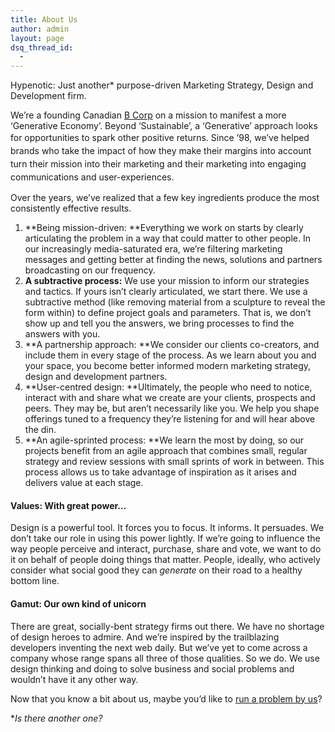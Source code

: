 ```yaml
---
title: About Us
author: admin
layout: page
dsq_thread_id:
  - 
---
```

Hypenotic: Just another* purpose-driven Marketing Strategy, Design and Development firm.

We&#8217;re a founding Canadian [B Corp][1] on a mission to manifest a more &#8216;Generative Economy&#8217;. Beyond &#8216;Sustainable&#8217;, a &#8216;Generative&#8217; approach looks for opportunities to spark other positive returns. <span style="font-size: 1em; line-height: 1.5em;">Since &#8217;98, we&#8217;ve helped brands who take the impact of how they make their margins into account turn their mission into their marketing and their marketing into engaging communications and user-experiences.</span>

Over the years, we&#8217;ve realized that a few key ingredients produce the most consistently effective results.

1.  **Being mission-driven: **Everything we work on starts by clearly articulating the problem in a way that could matter to other people. In our increasingly media-saturated era, we&#8217;re filtering marketing messages and getting better at finding the news, solutions and partners broadcasting on our frequency.
2.  **A subtractive process:** We use your mission to inform our strategies and tactics. If yours isn&#8217;t clearly articulated, we start there. We use a subtractive method (like removing material from a sculpture to reveal the form within) to define project goals and parameters. That is, we don&#8217;t show up and tell you the answers, we bring processes to find the answers with you.
3.  **A partnership approach: **We consider our clients co-creators, and include them in every stage of the process. As we learn about you and your space, you become better informed modern marketing strategy, design and development partners.
4.  **User-centred design: **Ultimately, the people who need to notice, interact with and share what we create are your clients, prospects and peers. They may be, but aren&#8217;t necessarily like you. We help you shape offerings tuned to a frequency they&#8217;re listening for and will hear above the din.
5.  **An agile-sprinted process: **We learn the most by doing, so our projects benefit from an agile approach that combines small, regular strategy and review sessions with small sprints of work in between. This process allows us to take advantage of inspiration as it arises and delivers value at each stage.

#### Values: With great power&#8230;

Design is a powerful tool. It forces you to focus. It informs. It persuades. We don&#8217;t take our role in using this power lightly. If we&#8217;re going to influence the way people perceive and interact, purchase, share and vote, we want to do it on behalf of people doing things that matter. People, ideally, who actively consider what social good they can *generate* on their road to a healthy bottom line.

#### Gamut: Our own kind of unicorn

There are great, socially-bent strategy firms out there. We have no shortage of design heroes to admire. And we&#8217;re inspired by the trailblazing developers inventing the next web daily. But we&#8217;ve yet to come across a company whose range spans all three of those qualities. So we do. We use design thinking and doing to solve business and social problems and wouldn&#8217;t have it any other way.

Now that you know a bit about us, maybe you&#8217;d like to [run a problem by us][2]?

**Is there another one?*

 [1]: http://www.bcorporation.net/
 [2]: http://hypenotic.com/contact/ "Contact"